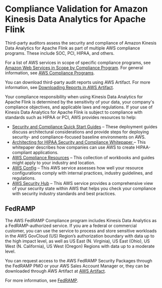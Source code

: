# Compliance Validation for Amazon Kinesis Data Analytics for Apache Flink<a name="akda-java-compliance"></a>

Third\-party auditors assess the security and compliance of Amazon Kinesis Data Analytics for Apache Flink as part of multiple AWS compliance programs\. These include SOC, PCI, HIPAA, and others\.

For a list of AWS services in scope of specific compliance programs, see [Amazon Web Services in Scope by Compliance Program](https://aws.amazon.com/compliance/services-in-scope/)\. For general information, see [AWS Compliance Programs](https://aws.amazon.com/compliance/programs/)\.

You can download third\-party audit reports using AWS Artifact\. For more information, see [Downloading Reports in AWS Artifact](https://docs.aws.amazon.com/artifact/latest/ug/downloading-documents.html)\. 

Your compliance responsibility when using Kinesis Data Analytics for Apache Flink is determined by the sensitivity of your data, your company's compliance objectives, and applicable laws and regulations\. If your use of Kinesis Data Analytics for Apache Flink is subject to compliance with standards such as HIPAA or PCI, AWS provides resources to help:
+ [Security and Compliance Quick Start Guides](https://aws.amazon.com/quickstart/?awsf.quickstart-homepage-filter=categories%23security-identity-compliance) – These deployment guides discuss architectural considerations and provide steps for deploying security\- and compliance\-focused baseline environments on AWS\.
+ [Architecting for HIPAA Security and Compliance Whitepaper ](https://d0.awsstatic.com/whitepapers/compliance/AWS_HIPAA_Compliance_Whitepaper.pdf) – This whitepaper describes how companies can use AWS to create HIPAA\-compliant applications\.
+ [AWS Compliance Resources](https://aws.amazon.com/compliance/resources/) – This collection of workbooks and guides might apply to your industry and location\.
+ [AWS Config](https://docs.aws.amazon.com/config/latest/developerguide/evaluate-config.html) – This AWS service assesses how well your resource configurations comply with internal practices, industry guidelines, and regulations\.
+ [AWS Security Hub](https://docs.aws.amazon.com/securityhub/latest/userguide/what-is-securityhub.html) – This AWS service provides a comprehensive view of your security state within AWS that helps you check your compliance with security industry standards and best practices\.

## FedRAMP<a name="akda-java-compliance-fedramp"></a>

The AWS FedRAMP Compliance program includes Kinesis Data Analytics as a FedRAMP\-authorized service\. If you are a federal or commercial customer, you can use the service to process and store sensitive workloads in the AWS GovCloud \(US\) Region’s authorization boundary with data up to the high impact level, as well as US East \(N\. Virginia\), US East \(Ohio\), US West \(N\. California\), US West \(Oregon\) Regions with data up to a moderate level\. 

You can request access to the AWS FedRAMP Security Packages through the FedRAMP PMO or your AWS Sales Account Manager or, they can be downloaded through AWS Artifact at [AWS Artifact](https://aws.amazon.com/artifact/)\.

For more information, see [FedRAMP](https://aws.amazon.com/compliance/fedramp/)\.